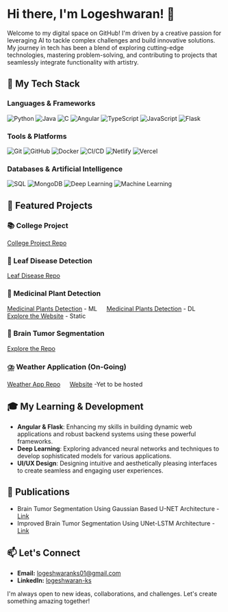 # Hi there, I'm Logeshwaran! 👋

Welcome to my digital space on GitHub! I'm driven by a creative passion for leveraging AI to tackle complex challenges and build innovative solutions. My journey in tech has been a blend of exploring cutting-edge technologies, mastering problem-solving, and contributing to projects that seamlessly integrate functionality with artistry.

## 🧩  My Tech Stack

### Languages & Frameworks
<p align="left">
  <img src="https://img.shields.io/badge/Python-3776AB?style=for-the-badge&logo=python&logoColor=white&color=black" alt="Python"/>
  <img src="https://img.shields.io/badge/Java-007396?style=for-the-badge&logo=java&logoColor=white" alt="Java"/>
  <img src="https://img.shields.io/badge/C-A8B9CC?style=for-the-badge&logo=c&logoColor=black&color=yellow" alt="C"/>
  <img src="https://img.shields.io/badge/Angular-DD0031?style=for-the-badge&logo=angular&logoColor=white" alt="Angular"/>
  <img src="https://img.shields.io/badge/TypeScript-007ACC?style=for-the-badge&logo=typescript&logoColor=white" alt="TypeScript"/>
  <img src="https://img.shields.io/badge/JavaScript-F7DF1E?style=for-the-badge&logo=javascript&logoColor=black" alt="JavaScript"/>
  <img src="https://img.shields.io/badge/Flask-000000?style=for-the-badge&logo=flask&logoColor=white" alt="Flask"/>
</p>

### Tools & Platforms
<p align="left">
  <img src="https://img.shields.io/badge/Git-F05032?style=for-the-badge&logo=git&logoColor=white" alt="Git"/>
  <img src="https://img.shields.io/badge/GitHub-181717?style=for-the-badge&logo=github&logoColor=white" alt="GitHub"/>
  <img src="https://img.shields.io/badge/Docker-2496ED?style=for-the-badge&logo=docker&logoColor=white" alt="Docker"/>
  <img src="https://img.shields.io/badge/CI%2FCD-000000?style=for-the-badge&logo=jenkins&logoColor=white" alt="CI/CD"/>
  <img src="https://img.shields.io/badge/Netlify-00C7B7?style=for-the-badge&logo=netlify&logoColor=white" alt="Netlify"/>
  <img src="https://img.shields.io/badge/Vercel-000000?style=for-the-badge&logo=vercel&logoColor=white" alt="Vercel"/>
</p>

### Databases & Artificial Intelligence
<p align="left">
  <img src="https://img.shields.io/badge/SQL-4479A1?style=for-the-badge&logo=mysql&logoColor=white" alt="SQL"/>
  <img src="https://img.shields.io/badge/MongoDB-47A248?style=for-the-badge&logo=mongodb&logoColor=white" alt="MongoDB"/>
  <img src="https://img.shields.io/badge/Deep_Learning-FC8F00?style=for-the-badge&logo=tensorflow&logoColor=white&color=purple" alt="Deep Learning"/>
  <img src="https://img.shields.io/badge/Machine_Learning-F7931E?style=for-the-badge&logo=scikit-learn&logoColor=white&color=green" alt="Machine Learning"/>
</p>

## 🚀 Featured Projects

### 📚 College Project
[College Project Repo](https://github.com/Logeshwaran-KS/College-Projects)

### 🌳 Leaf Disease Detection
[Leaf Disease Repo](https://github.com/Logeshwaran-KS/Plants-Disease-Detection)

### 🌿 Medicinal Plant Detection
[Medicinal Plants Detection](https://github.com/Logeshwaran-KS/Medicinal-Plants-Detection-Using-Machine-Learning) - ML &emsp;   [Medicinal Plants Detection](https://github.com/Logeshwaran-KS/Medicinal-Plants-Detection-Using-Deep-Learning) - DL  &emsp;  [Explore the Website](https://medplant.netlify.app/) - Static

### 🧠 Brain Tumor Segmentation
[Explore the Repo](#)

### ⛈️ Weather Application (On-Going)
[Weather App Repo](https://github.com/Logeshwaran-KS/Weather-App) &emsp; [Website]() -Yet to be hosted


## 🎓 My Learning & Development

- **Angular & Flask**: Enhancing my skills in building dynamic web applications and robust backend systems using these powerful frameworks.
- **Deep Learning**: Exploring advanced neural networks and techniques to develop sophisticated models for various applications.
- **UI/UX Design**: Designing intuitive and aesthetically pleasing interfaces to create seamless and engaging user experiences.

## 📰 **Publications**
- Brain Tumor Segmentation Using Gaussian Based U-NET Architecture - [Link](https://doi.org/10.1007/978-981-99-7820-5_22)
- Improved Brain Tumor Segmentation Using UNet-LSTM Architecture - [Link](https://doi.org/10.1007/s42979-024-02799-0)



## 📫 Let's Connect
- **Email:** logeshwaranks01@gmail.com
- **LinkedIn:** [logeshwaran-ks](https://www.linkedin.com/in/logeshwaran-ks/)

I'm always open to new ideas, collaborations, and challenges. Let's create something amazing together!



<!--
### 👨‍💻 About Me:
- 🎓 I’m a software developer and data scientist with a strong focus on innovation and quality.
- 💡 I’m passionate about working on unique projects that push the boundaries of what's possible.
- 🌱 I’m currently exploring the depths of **JavaScript, TypeScript, and Angular**.
- 👯 I’m looking to collaborate on open-source projects that align with my skills in **machine learning, deep learning, and web development**.
- ⚡ Fun fact: I love to brainstorm creative ideas and turn them into reality.

### 🚀 Skills:
- **Programming Languages:** Python, Java, JavaScript, TypeScript
- **Frontend Development:** Angular, HTML, CSS
- **Backend Development:** Flask
- **Database:** MongoDB, MySQL
- **Machine Learning:** TensorFlow, PyTorch
- **Tools & Platforms:** Git & GitHub, VS Code, Google Colab, Figma



**Logeshwaran-KS/Logeshwaran-KS** is a ✨ _special_ ✨ repository because its `README.md` (this file) appears on your GitHub profile.

Here are some ideas to get you started:

- 🔭 I’m currently working on ...
- 🌱 I’m currently learning ...
- 👯 I’m looking to collaborate on ...
- 🤔 I’m looking for help with ...
- 💬 Ask me about ...
- 📫 How to reach me: ...
- 😄 Pronouns: ...
- ⚡ Fun fact: ...
-->

